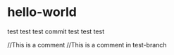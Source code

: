 # hello-world

test
test
test
commit
test
test
test

//This is a comment
//This is a comment in test-branch
